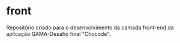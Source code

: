 # front
Repositório criado para o desenvolvimento da camada front-end da aplicação GAMA-Desafio final "Chocode".
